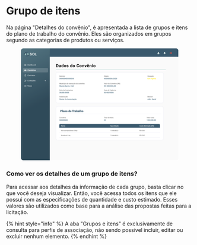 # Grupo de itens

Na página "Detalhes do convênio", é apresentada a lista de grupos e itens do plano de trabalho do convênio. Eles são organizados em grupos segundo as categorias de produtos ou serviços.

<figure><img src="../../../.gitbook/assets/Usuários de Convênios (3).png" alt=""><figcaption></figcaption></figure>

### Como ver os detalhes de um grupo de itens?

Para acessar aos detalhes da informação de cada grupo, basta clicar no que você deseja visualizar. Então, você acessa todos os itens que ele possui com as especificações de quantidade e custo estimado. Esses valores são utilizados como base para a análise das propostas feitas para a licitação.

{% hint style="info" %}
A aba "Grupos e itens" é exclusivamente de consulta para perfis de associação, não sendo possível incluir, editar ou excluir nenhum elemento.
{% endhint %}
